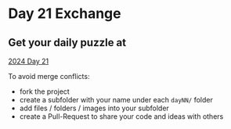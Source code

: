 # Day 21 Exchange

## Get your daily puzzle at

[2024 Day 21](https://adventofcode.com/2024/day/21)

To avoid merge conflicts:

* fork the project
* create a subfolder with your name under each `dayNN/` folder
* add files / folders / images into your subfolder
* create a Pull-Request to share your code and ideas with others

